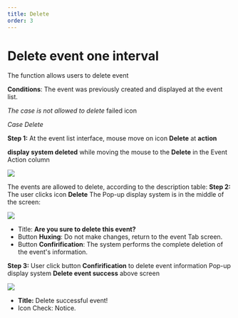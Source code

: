 ```yaml
---
title: Delete
order: 3
---
```


# Delete event one interval
The function allows users to delete event

**Conditions**: The event was previously created and displayed at the event list.

 *The case is not allowed to delete* failed icon

 *Case Delete*

 **Step 1:** At the event list interface, mouse move on icon **Delete**  at **action**

 **display system deleted** while moving the mouse to the **Delete** in the Event Action column

![](../../images/Action_delete_event_list.png)

The events are allowed to delete, according to the description table: **Step 2:** The user clicks icon **Delete** The Pop-up display system is in the middle of the screen:

 ![](../../images/Popup_Delete_Event_OneTime.png)

 * Title: **Are you sure to delete this event?**
 * Button **Huxing**: Do not make changes, return to the event Tab screen.
 * Button **Confirification**: The system performs the complete deletion of the event's information.

 **Step 3:**  User click button **Confirification** to delete event information Pop-up display system **Delete event success** above screen

 ![](../../images/Notice_success_delete_OneTime.png)

 * **Title:** Delete successful event!
 * Icon Check: Notice.
